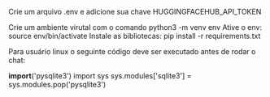 Crie um arquivo .env e adicione sua chave HUGGINGFACEHUB_API_TOKEN

Crie um ambiente virutal com o comando python3 -m venv env
Ative o env: source env/bin/activate
Instale as bibliotecas: pip install -r requirements.txt

Para usuário linux o seguinte código deve ser executado antes de rodar o chat:

__import__('pysqlite3')
import sys
sys.modules['sqlite3'] = sys.modules.pop('pysqlite3')

